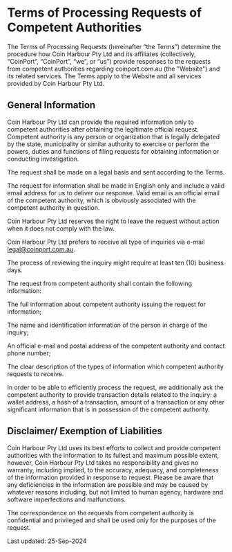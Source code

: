 # Terms of Processing Requests of Competent Authorities

The Terms of Processing Requests (hereinafter “the Terms”) determine the procedure how Coin Harbour Pty Ltd and its affiliates (collectively, “CoinPort”, “CoinPort”, “we”, or “us”) provide responses to the requests from competent authorities regarding coinport.com.au (the "Website") and its related services. The Terms apply to the Website and all services provided by Coin Harbour Pty Ltd.

## General Information

Coin Harbour Pty Ltd can provide the required information only to competent authorities after obtaining the legitimate official request. Competent authority is any person or organization that is legally delegated by the state, municipality or similar authority to exercise or perform the powers, duties and functions of filing requests for obtaining information or conducting investigation.

The request shall be made on a legal basis and sent according to the Terms.

The request for information shall be made in English only and include a valid email address for us to deliver our response. Valid email is an official email of the competent authority, which is obviously associated with the competent authority in question.

Coin Harbour Pty Ltd reserves the right to leave the request without action when it does not comply with the law.

Coin Harbour Pty Ltd prefers to receive all type of inquiries via e-mail legal@coinport.com.au.

The process of reviewing the inquiry might require at least ten (10) business days.

The request from competent authority shall contain the following information:

The full information about competent authority issuing the request for information;

The name and identification information of the person in charge of the inquiry;

An official e-mail and postal address of the competent authority and contact phone number;

The clear description of the types of information which competent authority requests to receive.

In order to be able to efficiently process the request, we additionally ask the competent authority to provide transaction details related to the inquiry: a wallet address, a hash of a transaction, amount of a transaction or any other significant information that is in possession of the competent authority.

## Disclaimer/ Exemption of Liabilities

Coin Harbour Pty Ltd uses its best efforts to collect and provide competent authorities with the information to its fullest and maximum possible extent, however, Coin Harbour Pty Ltd takes no responsibility and gives no warranty, including implied, to the accuracy, adequacy, and completeness of the information provided in response to request. Please be aware that any deficiencies in the information are possible and may be caused by whatever reasons including, but not limited to human agency, hardware and software imperfections and malfunctions.

The correspondence on the requests from competent authority is confidential and privileged and shall be used only for the purposes of the request.

Last updated: 25-Sep-2024
